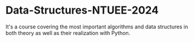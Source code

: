 # Data-Structures-NTUEE-2024
It's a course covering the most important algorithms and data structures in both theory as well as their realization with Python. 
